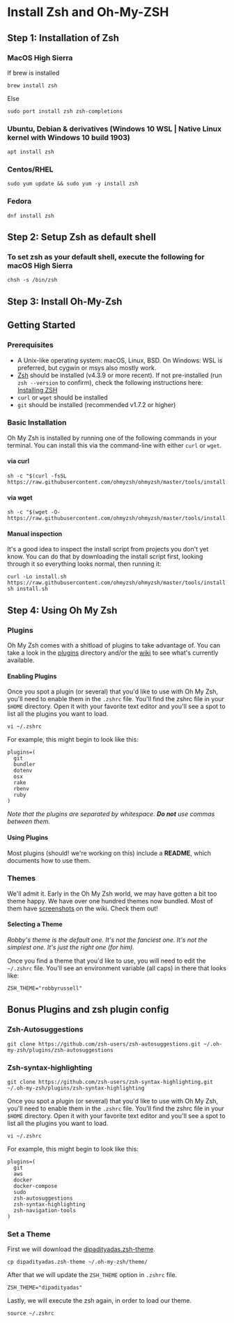 # Install Zsh and Oh-My-ZSH

## Step 1: Installation of Zsh

### MacOS High Sierra

If brew is installed

```Shell
brew install zsh
```

Else

```Shell
sudo port install zsh zsh-completions
```

### Ubuntu, Debian & derivatives (Windows 10 WSL | Native Linux kernel with Windows 10 build 1903)

```Shell
apt install zsh
```

### Centos/RHEL

```Shell
sudo yum update && sudo yum -y install zsh
```

### Fedora

```Shell
dnf install zsh
```

## Step 2: Setup Zsh as default shell

### To set zsh as your default shell, execute the following for macOS High Sierra

```Shell
chsh -s /bin/zsh
```

## Step 3: Install Oh-My-Zsh

## Getting Started

### Prerequisites

- A Unix-like operating system: macOS, Linux, BSD. On Windows: WSL is preferred, but cygwin or msys also mostly work.
- [Zsh](https://www.zsh.org) should be installed (v4.3.9 or more recent). If not pre-installed (run `zsh --version` to confirm), check the following instructions here: [Installing ZSH](https://github.com/ohmyzsh/ohmyzsh/wiki/Installing-ZSH)
- `curl` or `wget` should be installed
- `git` should be installed (recommended v1.7.2 or higher)

### Basic Installation

Oh My Zsh is installed by running one of the following commands in your terminal. You can install this via the command-line with either `curl` or `wget`.

#### via curl

```shell
sh -c "$(curl -fsSL https://raw.githubusercontent.com/ohmyzsh/ohmyzsh/master/tools/install.sh)"
```

#### via wget

```shell
sh -c "$(wget -O- https://raw.githubusercontent.com/ohmyzsh/ohmyzsh/master/tools/install.sh)"
```

#### Manual inspection

It's a good idea to inspect the install script from projects you don't yet know. You can do
that by downloading the install script first, looking through it so everything looks normal,
then running it:

```shell
curl -Lo install.sh https://raw.githubusercontent.com/ohmyzsh/ohmyzsh/master/tools/install.sh
sh install.sh
```

## Step 4: Using Oh My Zsh

### Plugins

Oh My Zsh comes with a shitload of plugins to take advantage of. You can take a look in the [plugins](https://github.com/ohmyzsh/ohmyzsh/tree/master/plugins) directory and/or the [wiki](https://github.com/ohmyzsh/ohmyzsh/wiki/Plugins) to see what's currently available.

#### Enabling Plugins

Once you spot a plugin (or several) that you'd like to use with Oh My Zsh, you'll need to enable them in the `.zshrc` file. You'll find the zshrc file in your `$HOME` directory. Open it with your favorite text editor and you'll see a spot to list all the plugins you want to load.

```shell
vi ~/.zshrc
```

For example, this might begin to look like this:

```shell
plugins=(
  git
  bundler
  dotenv
  osx
  rake
  rbenv
  ruby
)
```

_Note that the plugins are separated by whitespace. **Do not** use commas between them._

#### Using Plugins

Most plugins (should! we're working on this) include a **README**, which documents how to use them.

### Themes

We'll admit it. Early in the Oh My Zsh world, we may have gotten a bit too theme happy. We have over one hundred themes now bundled. Most of them have [screenshots](https://github.com/ohmyzsh/ohmyzsh/wiki/Themes) on the wiki. Check them out!

#### Selecting a Theme

_Robby's theme is the default one. It's not the fanciest one. It's not the simplest one. It's just the right one (for him)._

Once you find a theme that you'd like to use, you will need to edit the `~/.zshrc` file. You'll see an environment variable (all caps) in there that looks like:

```shell
ZSH_THEME="robbyrussell"
```

## Bonus Plugins and zsh plugin config

### Zsh-Autosuggestions

```Shell
git clone https://github.com/zsh-users/zsh-autosuggestions.git ~/.oh-my-zsh/plugins/zsh-autosuggestions
```

### Zsh-syntax-highlighting

```Shell
git clone https://github.com/zsh-users/zsh-syntax-highlighting.git ~/.oh-my-zsh/plugins/zsh-syntax-highlighting
```

Once you spot a plugin (or several) that you'd like to use with Oh My Zsh, you'll need to enable them in the `.zshrc` file. You'll find the zshrc file in your `$HOME` directory. Open it with your favorite text editor and you'll see a spot to list all the plugins you want to load.

```shell
vi ~/.zshrc
```

For example, this might begin to look like this:

```shell
plugins=(
  git
  aws
  docker
  docker-compose
  sudo
  zsh-autosuggestions
  zsh-syntax-highlighting
  zsh-navigation-tools
)
```

### Set a Theme

First we will download the [dipadityadas.zsh-theme](https://github.com/DipadityaDas/InstallZsh/blob/main/dipadityadas.zsh-theme).

```shell
cp dipadityadas.zsh-theme ~/.oh-my-zsh/theme/
```

After that we will update the `ZSH_THEME` option in `.zshrc` file.

```shell
ZSH_THEME="dipadityadas"
```

Lastly, we will execute the zsh again, in order to load our theme.

```shell
source ~/.zshrc
```